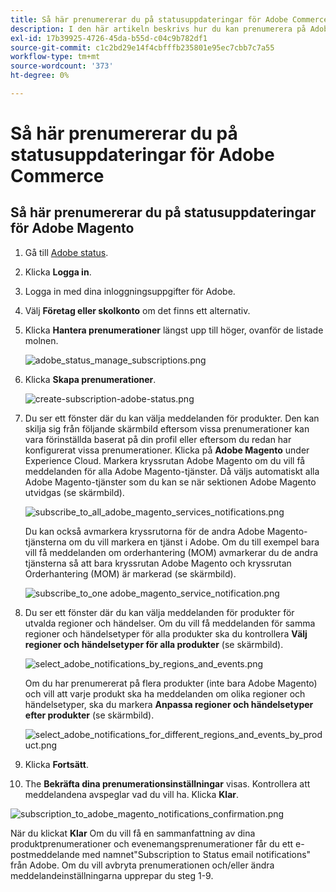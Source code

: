 ```yaml
---
title: Så här prenumererar du på statusuppdateringar för Adobe Commerce
description: I den här artikeln beskrivs hur du kan prenumerera på Adobe Commerce-status på [Adobe status](https://status.adobe.com) för statusmeddelanden, uppdateringar och information om större driftavbrott eller underhåll.
exl-id: 17b39925-4726-45da-b55d-c04c9b782df1
source-git-commit: c1c2bd29e14f4cbfffb235801e95ec7cbb7c7a55
workflow-type: tm+mt
source-wordcount: '373'
ht-degree: 0%

---
```


# Så här prenumererar du på statusuppdateringar för Adobe Commerce

## Så här prenumererar du på statusuppdateringar för Adobe Magento

1. Gå till [Adobe status](https://status.adobe.com).
1. Klicka **Logga in**.
1. Logga in med dina inloggningsuppgifter för Adobe.
1. Välj **Företag eller skolkonto** om det finns ett alternativ.
1. Klicka **Hantera prenumerationer** längst upp till höger, ovanför de listade molnen.

   ![adobe_status_manage_subscriptions.png](assets/adobe_status_manage_subscriptions.png)
1. Klicka **Skapa prenumerationer**.

   ![create-subscription-adobe-status.png](assets/create-subscription-adobe-status.png)
1. Du ser ett fönster där du kan välja meddelanden för produkter. Den kan skilja sig från följande skärmbild eftersom vissa prenumerationer kan vara förinställda baserat på din profil eller eftersom du redan har konfigurerat vissa prenumerationer. Klicka på **Adobe Magento** under Experience Cloud. Markera kryssrutan Adobe Magento om du vill få meddelanden för alla Adobe Magento-tjänster. Då väljs automatiskt alla Adobe Magento-tjänster som du kan se när sektionen Adobe Magento utvidgas (se skärmbild).

   ![subscribe_to_all_adobe_magento_services_notifications.png](assets/adobe_magento_all_services_notification.png)

   Du kan också avmarkera kryssrutorna för de andra Adobe Magento-tjänsterna om du vill markera en tjänst i Adobe. Om du till exempel bara vill få meddelanden om orderhantering (MOM) avmarkerar du de andra tjänsterna så att bara kryssrutan Adobe Magento och kryssrutan Orderhantering (MOM) är markerad (se skärmbild).

   ![subscribe_to_one adobe_magento_service_notification.png](assets/adobe_magento_one_service_subscription.png)
1. Du ser ett fönster där du kan välja meddelanden för produkter för utvalda regioner och händelser. Om du vill få meddelanden för samma regioner och händelsetyper för alla produkter ska du kontrollera **Välj regioner och händelsetyper för alla produkter** (se skärmbild).

   ![select_adobe_notifications_by_regions_and_events.png](assets/adobe_notifications_regions_events.png)

   Om du har prenumererat på flera produkter (inte bara Adobe Magento) och vill att varje produkt ska ha meddelanden om olika regioner och händelsetyper, ska du markera **Anpassa regioner och händelsetyper efter produkter** (se skärmbild).

   ![select_adobe_notifications_for_different_regions_and_events_by_product.png](assets/adobe_region_events_notifications_custom.png)
1. Klicka **Fortsätt**.
1. The **Bekräfta dina prenumerationsinställningar** visas. Kontrollera att meddelandena avspeglar vad du vill ha. Klicka **Klar**.

![subscription_to_adobe_magento_notifications_confirmation.png](assets/adobe_status_notification_done.png)

När du klickat **Klar** Om du vill få en sammanfattning av dina produktprenumerationer och evenemangsprenumerationer får du ett e-postmeddelande med namnet&quot;Subscription to Status email notifications&quot; från Adobe. Om du vill avbryta prenumerationen och/eller ändra meddelandeinställningarna upprepar du steg 1-9.

